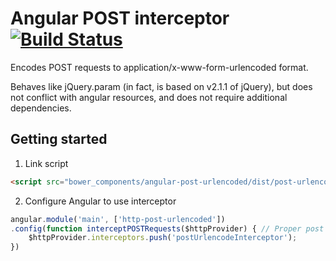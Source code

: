 # Angular POST interceptor [![Build Status](https://travis-ci.org/UNOwen/angular-post-urlencoded.svg?branch=master)](https://travis-ci.org/UNOwen/angular-post-urlencoded)

Encodes POST requests to application/x-www-form-urlencoded format.

Behaves like jQuery.param (in fact, is based on v2.1.1 of jQuery), but does not
conflict with angular resources, and does not require additional dependencies.

## Getting started

1. Link script

```html
<script src="bower_components/angular-post-urlencoded/dist/post-urlencode.js"></script>
```

2. Configure Angular to use interceptor

```js
angular.module('main', ['http-post-urlencoded'])
.config(function interceptPOSTRequests($httpProvider) { // Proper post request data encoding
	$httpProvider.interceptors.push('postUrlencodeInterceptor');
})
```
